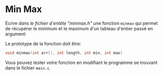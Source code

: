 # Min Max

Ecrire *dans le fichier d'entête "minmax.h"* une fonction `minmax` qui permet
de récupérer le minimum et le maximum d'un tableau d'entier passé en argument:

Le prototype de la fonction doit être:
```c
void minmax(int arr[], int length, int min, int max)
```

Vous pouvez tester votre fonction en modifiant le programme se trouvant
dans le fichier `main.c`.